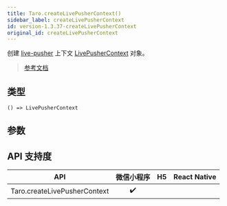```yaml
---
title: Taro.createLivePusherContext()
sidebar_label: createLivePusherContext
id: version-1.3.37-createLivePusherContext
original_id: createLivePusherContext
---
```


创建 [live-pusher](https://developers.weixin.qq.com/miniprogram/dev/component/live-pusher.html) 上下文 [LivePusherContext](https://developers.weixin.qq.com/miniprogram/dev/api/media/live/LivePusherContext.html) 对象。

> [参考文档](https://developers.weixin.qq.com/miniprogram/dev/api/media/live/wx.createLivePusherContext.html)

## 类型

```tsx
() => LivePusherContext
```

## 参数

## API 支持度

| API | 微信小程序 | H5 | React Native |
| :---: | :---: | :---: | :---: |
| Taro.createLivePusherContext | ✔️ |  |  |
